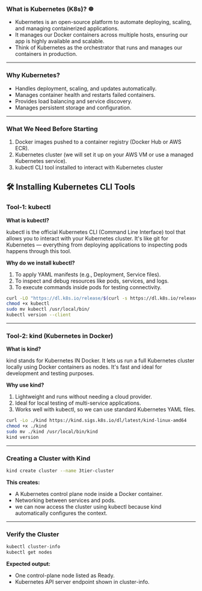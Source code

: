### What is Kubernetes (K8s)? ☸️
- Kubernetes is an open-source platform to automate deploying, scaling, and managing containerized applications.
- It manages our Docker containers across multiple hosts, ensuring our app is highly available and scalable.
- Think of Kubernetes as the orchestrator that runs and manages our containers in production.

---

### Why Kubernetes?
- Handles deployment, scaling, and updates automatically.
- Manages container health and restarts failed containers.
- Provides load balancing and service discovery.
- Manages persistent storage and configuration.

---

### What We Need Before Starting
1. Docker images pushed to a container registry (Docker Hub or AWS ECR).
2. Kubernetes cluster (we will set it up on your AWS VM or use a managed Kubernetes service).
3. kubectl CLI tool installed to interact with Kubernetes cluster


## 🛠️ Installing Kubernetes CLI Tools

### Tool-1: kubectl

**What is kubectl?**

kubectl is the official Kubernetes CLI (Command Line Interface) tool that allows you to interact with your Kubernetes cluster. It's like git for Kubernetes — everything from deploying applications to inspecting pods happens through this tool.

**Why do we install kubectl?**
1. To apply YAML manifests (e.g., Deployment, Service files).
2. To inspect and debug resources like pods, services, and logs.
3. To execute commands inside pods for testing connectivity.

```bash
curl -LO "https://dl.k8s.io/release/$(curl -s https://dl.k8s.io/release/stable.txt)/bin/linux/amd64/kubectl"
chmod +x kubectl
sudo mv kubectl /usr/local/bin/
kubectl version --client
```
---

### Tool-2: kind (Kubernetes in Docker)

**What is kind?**

kind stands for Kubernetes IN Docker. It lets us run a full Kubernetes cluster locally using Docker containers as nodes. It's fast and ideal for development and testing purposes.

**Why use kind?**
1. Lightweight and runs without needing a cloud provider.
2. Ideal for local testing of multi-service applications.
3. Works well with kubectl, so we can use standard Kubernetes YAML files.

```bash
curl -Lo ./kind https://kind.sigs.k8s.io/dl/latest/kind-linux-amd64
chmod +x ./kind
sudo mv ./kind /usr/local/bin/kind
kind version
```
---

### Creating a Cluster with Kind

```bash
kind create cluster --name 3tier-cluster
```

**This creates:**

- A Kubernetes control plane node inside a Docker container.
- Networking between services and pods.
- we can now access the cluster using kubectl because kind automatically configures the context.

---

### Verify the Cluster

```bash
kubectl cluster-info
kubectl get nodes
```

**Expected output:**

- One control-plane node listed as Ready.
- Kubernetes API server endpoint shown in cluster-info.
  

